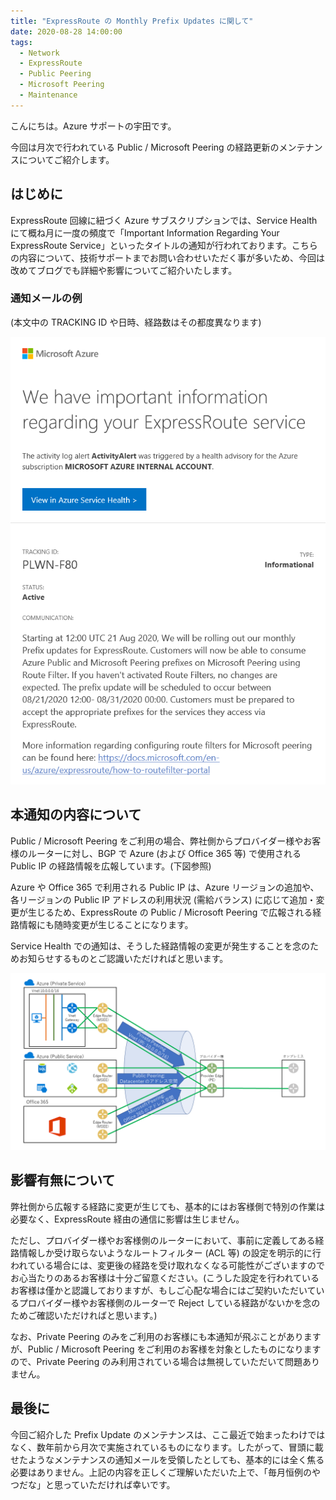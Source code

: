 ```yaml
---
title: "ExpressRoute の Monthly Prefix Updates に関して"
date: 2020-08-28 14:00:00
tags:
  - Network
  - ExpressRoute
  - Public Peering
  - Microsoft Peering
  - Maintenance
---
```


こんにちは。Azure サポートの宇田です。

今回は月次で行われている Public / Microsoft Peering の経路更新のメンテナンスについてご紹介します。

## はじめに
ExpressRoute 回線に紐づく Azure サブスクリプションでは、Service Health にて概ね月に一度の頻度で「Important Information Regarding Your ExpressRoute Service」といったタイトルの通知が行われております。こちらの内容について、技術サポートまでお問い合わせいただく事が多いため、今回は改めてブログでも詳細や影響についてご紹介いたします。

### 通知メールの例
(本文中の TRACKING ID や日時、経路数はその都度異なります)

![通知メールのサンプル](./ExpressRoutePrefixRollout/ExpressRoutePrefixRollout1.png)

## 本通知の内容について
Public / Microsoft Peering をご利用の場合、弊社側からプロバイダー様やお客様のルーターに対し、BGP で Azure (および Office 365 等) で使用される Public IP の経路情報を広報しています。(下図参照)

Azure や Office 365 で利用される Public IP は、Azure リージョンの追加や、各リージョンの Public IP アドレスの利用状況 (需給バランス) に応じて追加・変更が生じるため、ExpressRoute の Public / Microsoft Peering で広報される経路情報にも随時変更が生じることになります。

Service Health での通知は、そうした経路情報の変更が発生することを念のためお知らせするものとご認識いただければと思います。

![Microsoft 側から広報される経路情報](./ExpressRoutePrefixRollout/ExpressRoutePrefixRollout2.png)

## 影響有無について
弊社側から広報する経路に変更が生じても、基本的にはお客様側で特別の作業は必要なく、ExpressRoute 経由の通信に影響は生じません。

ただし、プロバイダー様やお客様側のルーターにおいて、事前に定義してある経路情報しか受け取らないようなルートフィルター (ACL 等) の設定を明示的に行われている場合には、変更後の経路を受け取れなくなる可能性がございますのでお心当たりのあるお客様は十分ご留意ください。(こうした設定を行われているお客様は僅かと認識しておりますが、もしご心配な場合にはご契約いただいているプロバイダー様やお客様側のルーターで Reject している経路がないかを念のためご確認いただければと思います。)

なお、Private Peering のみをご利用のお客様にも本通知が飛ぶことがありますが、Public / Microsoft Peering をご利用のお客様を対象としたものになりますので、Private Peering のみ利用されている場合は無視していただいて問題ありません。

## 最後に
今回ご紹介した Prefix Update のメンテナンスは、ここ最近で始まったわけではなく、数年前から月次で実施されているものになります。したがって、冒頭に載せたようなメンテナンスの通知メールを受領したとしても、基本的には全く焦る必要はありません。上記の内容を正しくご理解いただいた上で、「毎月恒例のやつだな」と思っていただければ幸いです。
